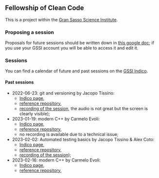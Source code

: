 ## Fellowship of Clean Code

This is a project within the [Gran Sasso Science Institute](https://www.gssi.it/).

### Proposing a session

Proposals for future sessions should be written down in [this google doc](https://docs.google.com/document/d/1lYCwwyFtGiiI6uo5oJ-TFXNTgIZH4lg5CaQPXSArVrY/edit?usp=sharing);
if you use your GSSI account you will be able to access it and edit it.

### Sessions

You can find a calendar of future and past sessions on the [GSSI Indico](https://indico.gssi.it/search/?q=%5BFoCC%5D).

#### Past sessions

- 2022-06-23: git and versioning by Jacopo Tissino:
    - [Indico page](https://indico.gssi.it/event/454/),
    - [reference repository](https://github.com/fellowship-of-clean-code/git-versioning),
    - [recording of the session](https://www.youtube.com/watch?v=EYB9jgOvfH0), the audio is not great but the screen is clearly visible);
- 2023-01-19: modern C++ by Carmelo Evoli:
    - [Indico page](https://indico.gssi.it/event/451/),
    - [reference repository](https://github.com/fellowship-of-clean-code/APrimerOnModernCpp),
    - no recording is available due to a technical issue;
- 2023-02-02: Automated testing basics by Jacopo Tissino & Alex Coto:
    - [Indico page](https://indico.gssi.it/event/452/),
    - [reference repository](https://github.com/fellowship-of-clean-code/testing),
    - [recording of the session](https://www.youtube.com/watch?v=JyfCxCylCZ0));
- 2023-02-16: modern C++ by Carmelo Evoli:
    - [Indico page](https://indico.gssi.it/event/453/),
    - [reference repository](https://github.com/fellowship-of-clean-code/APrimerOnModernCpp),
 
